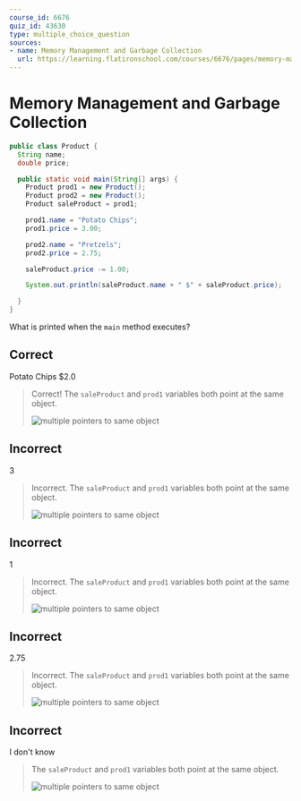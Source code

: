 ```yaml
---
course_id: 6676
quiz_id: 43630
type: multiple_choice_question
sources:
- name: Memory Management and Garbage Collection
  url: https://learning.flatironschool.com/courses/6676/pages/memory-management-and-garbage-collection
---
```


# Memory Management and Garbage Collection

```java
public class Product {
  String name;
  double price;

  public static void main(String[] args) {
    Product prod1 = new Product();
    Product prod2 = new Product();
    Product saleProduct = prod1;

    prod1.name = "Potato Chips";
    prod1.price = 3.00;

    prod2.name = "Pretzels";
    prod2.price = 2.75;

    saleProduct.price -= 1.00;

    System.out.println(saleProduct.name + " $" + saleProduct.price);

  }
}
```

What is printed when the `main` method executes?

## Correct
Potato Chips $2.0

> Correct! The `saleProduct` and `prod1` variables both point at the same object.  
> 
> ![multiple pointers to same object](https://curriculum-content.s3.amazonaws.com/6676/java-mod2-oop-fundamentals/quiz2_q07.png)


## Incorrect

3

> Incorrect. The `saleProduct` and `prod1` variables both point at the same object.
>
> ![multiple pointers to same object](https://curriculum-content.s3.amazonaws.com/6676/java-mod2-oop-fundamentals/quiz2_q07.png)

## Incorrect

1

> Incorrect. The `saleProduct` and `prod1` variables both point at the same object. 
>
> ![multiple pointers to same object](https://curriculum-content.s3.amazonaws.com/6676/java-mod2-oop-fundamentals/quiz2_q07.png)


## Incorrect

2.75

> Incorrect. The `saleProduct` and `prod1` variables both point at the same object.  
>
> ![multiple pointers to same object](https://curriculum-content.s3.amazonaws.com/6676/java-mod2-oop-fundamentals/quiz2_q07.png)


## Incorrect

I don't know

> The `saleProduct` and `prod1` variables both point at the same object.  
>
> ![multiple pointers to same object](https://curriculum-content.s3.amazonaws.com/6676/java-mod2-oop-fundamentals/quiz2_q07.png)


